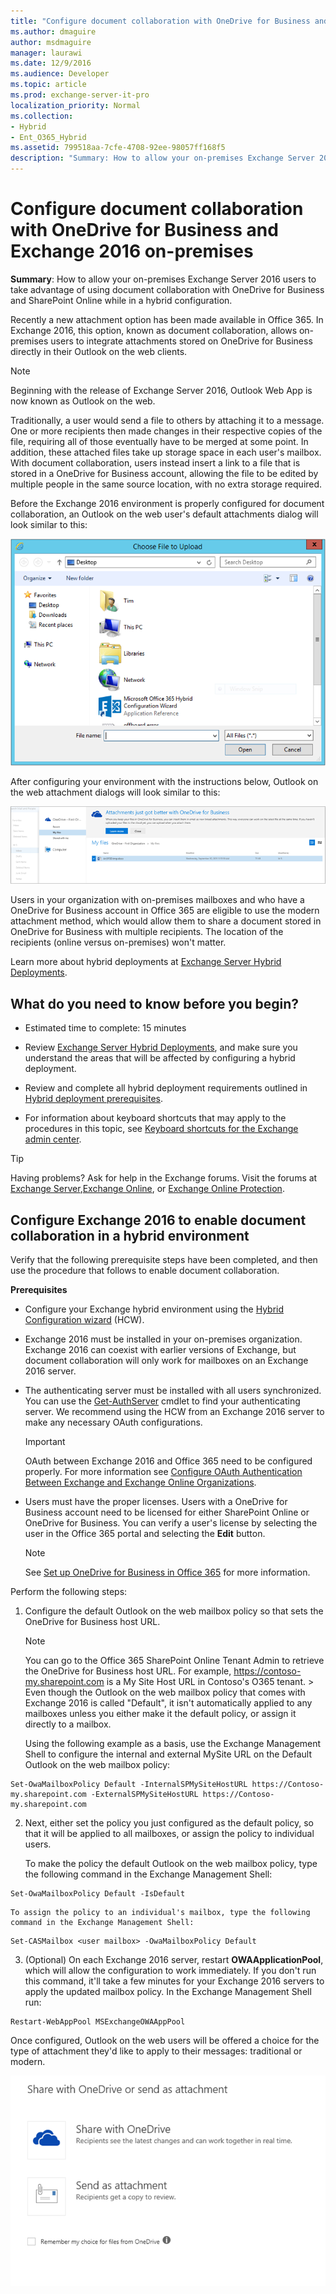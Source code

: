 ```yaml
---
title: "Configure document collaboration with OneDrive for Business and Exchange 2016 on-premises"
ms.author: dmaguire
author: msdmaguire
manager: laurawi
ms.date: 12/9/2016
ms.audience: Developer
ms.topic: article
ms.prod: exchange-server-it-pro
localization_priority: Normal
ms.collection:
- Hybrid
- Ent_O365_Hybrid
ms.assetid: 799518aa-7cfe-4708-92ee-98057ff168f5
description: "Summary: How to allow your on-premises Exchange Server 2016 users to take advantage of using document collaboration with OneDrive for Business and SharePoint Online while in a hybrid configuration."
---
```


# Configure document collaboration with OneDrive for Business and Exchange 2016 on-premises

 **Summary**: How to allow your on-premises Exchange Server 2016 users to take advantage of using document collaboration with OneDrive for Business and SharePoint Online while in a hybrid configuration.
  
Recently a new attachment option has been made available in Office 365. In Exchange 2016, this option, known as document collaboration, allows on-premises users to integrate attachments stored on OneDrive for Business directly in their Outlook on the web clients. 
  
> [!NOTE]
> Beginning with the release of Exchange Server 2016, Outlook Web App is now known as Outlook on the web. 
  
Traditionally, a user would send a file to others by attaching it to a message. One or more recipients then made changes in their respective copies of the file, requiring all of those eventually have to be merged at some point. In addition, these attached files take up storage space in each user's mailbox. With document collaboration, users instead insert a link to a file that is stored in a OneDrive for Business account, allowing the file to be edited by multiple people in the same source location, with no extra storage required.
  
Before the Exchange 2016 environment is properly configured for document collaboration, an Outlook on the web user's default attachments dialog will look similar to this:
  
![traditional attachment dialog](../media/f8c74d70-42f9-48c6-b263-ce6cef8591a8.png)
  
After configuring your environment with the instructions below, Outlook on the web attachment dialogs will look similar to this:
  
![attachment dialog with modern attachments enabled](../media/89eeae65-ce3a-4c47-b57e-db734a1de95b.png)
  
Users in your organization with on-premises mailboxes and who have a OneDrive for Business account in Office 365 are eligible to use the modern attachment method, which would allow them to share a document stored in OneDrive for Business with multiple recipients. The location of the recipients (online versus on-premises) won't matter. 
  
Learn more about hybrid deployments at [Exchange Server Hybrid Deployments](../exchange-hybrid.md). 
  
## What do you need to know before you begin?

- Estimated time to complete: 15 minutes
    
- Review [Exchange Server Hybrid Deployments](../exchange-hybrid.md), and make sure you understand the areas that will be affected by configuring a hybrid deployment.
    
- Review and complete all hybrid deployment requirements outlined in [Hybrid deployment prerequisites](../hybrid-deployment-prerequisites.md).
    
- For information about keyboard shortcuts that may apply to the procedures in this topic, see [Keyboard shortcuts for the Exchange admin center](../../accessibility/keyboard-shortcuts-in-admin-center.md).
    
> [!TIP]
> Having problems? Ask for help in the Exchange forums. Visit the forums at [Exchange Server](https://go.microsoft.com/fwlink/p/?linkId=60612),[Exchange Online](https://go.microsoft.com/fwlink/p/?linkId=267542), or [Exchange Online Protection](https://go.microsoft.com/fwlink/p/?linkId=285351). 
  
## Configure Exchange 2016 to enable document collaboration in a hybrid environment

Verify that the following prerequisite steps have been completed, and then use the procedure that follows to enable document collaboration.
  
 **Prerequisites**
  
- Configure your Exchange hybrid environment using the [Hybrid Configuration wizard](../hybrid-configuration-wizard.md) (HCW). 
    
- Exchange 2016 must be installed in your on-premises organization. Exchange 2016 can coexist with earlier versions of Exchange, but document collaboration will only work for mailboxes on an Exchange 2016 server.
    
- The authenticating server must be installed with all users synchronized. You can use the [Get-AuthServer](http://technet.microsoft.com/library/077acd5a-7af0-48f8-bc68-123aef416a93.aspx) cmdlet to find your authenticating server. We recommend using the HCW from an Exchange 2016 server to make any necessary OAuth configurations. 
    
    > [!IMPORTANT]
    > OAuth between Exchange 2016 and Office 365 need to be configured properly. For more information see [Configure OAuth Authentication Between Exchange and Exchange Online Organizations](http://technet.microsoft.com/library/f703e153-98e2-4268-8a6e-07a86b0a1d22.aspx). 
  
- Users must have the proper licenses. Users with a OneDrive for Business account need to be licensed for either SharePoint Online or OneDrive for Business. You can verify a user's license by selecting the user in the Office 365 portal and selecting the **Edit** button. 
    
    > [!NOTE]
    > See [Set up OneDrive for Business in Office 365](https://go.microsoft.com/fwlink/p/?LinkId=627455) for more information. 
  
Perform the following steps:
  
1. Configure the default Outlook on the web mailbox policy so that sets the OneDrive for Business host URL.
    
    > [!NOTE]
    > You can go to the Office 365 SharePoint Online Tenant Admin to retrieve the OneDrive for Business host URL. For example, https://contoso-my.sharepoint.com is a My Site Host URL in Contoso's O365 tenant. > Even though the Outlook on the web mailbox policy that comes with Exchange 2016 is called "Default", it isn't automatically applied to any mailboxes unless you either make it the default policy, or assign it directly to a mailbox. 
  
    Using the following example as a basis, use the Exchange Management Shell to configure the internal and external MySite URL on the Default Outlook on the web mailbox policy:
    
  ```
  Set-OwaMailboxPolicy Default -InternalSPMySiteHostURL https://Contoso-my.sharepoint.com -ExternalSPMySiteHostURL https://Contoso-my.sharepoint.com
  ```

2. Next, either set the policy you just configured as the default policy, so that it will be applied to all mailboxes, or assign the policy to individual users.
    
    To make the policy the default Outlook on the web mailbox policy, type the following command in the Exchange Management Shell:
    
  ```
  Set-OwaMailboxPolicy Default -IsDefault 
  
  ```

    To assign the policy to an individual's mailbox, type the following command in the Exchange Management Shell:
    
  ```
  Set-CASMailbox <user mailbox> -OwaMailboxPolicy Default
  ```

3. (Optional) On each Exchange 2016 server, restart **OWAApplicationPool**, which will allow the configuration to work immediately. If you don't run this command, it'll take a few minutes for your Exchange 2016 servers to apply the updated mailbox policy. In the Exchange Management Shell run:
    
  ```
  Restart-WebAppPool MSExchangeOWAAppPool
  ```

Once configured, Outlook on the web users will be offered a choice for the type of attachment they'd like to apply to their messages: traditional or modern.
  
![attachment options dialog, Share with OneDrive or Send as attachment](../media/7d2f27c2-3638-479a-a577-029ac61e7d95.png)
  

